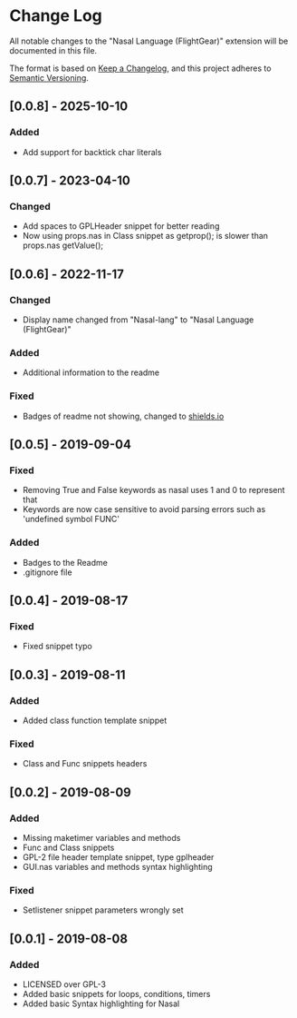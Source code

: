 # Change Log

All notable changes to the "Nasal Language (FlightGear)" extension will be documented in this file.

The format is based on [Keep a Changelog](https://keepachangelog.com/en/1.0.0/),
and this project adheres to [Semantic Versioning](https://semver.org/spec/v2.0.0.html).

## [0.0.8] - 2025-10-10

### Added

- Add support for backtick char literals

## [0.0.7] - 2023-04-10

### Changed

- Add spaces to GPLHeader snippet for better reading
- Now using props.nas in Class snippet as getprop(); is slower than props.nas getValue();

## [0.0.6] - 2022-11-17

### Changed

- Display name changed from "Nasal-lang" to "Nasal Language (FlightGear)"

### Added

- Additional information to the readme

### Fixed

- Badges of readme not showing, changed to [shields.io](https://shields.io)

## [0.0.5] - 2019-09-04

### Fixed

- Removing True and False keywords as nasal uses 1 and 0 to represent that
- Keywords are now case sensitive to avoid parsing errors such as 'undefined symbol FUNC'

### Added

- Badges to the Readme
- .gitignore file

## [0.0.4] - 2019-08-17

### Fixed

- Fixed snippet typo

## [0.0.3] - 2019-08-11

### Added

- Added class function template snippet

### Fixed

- Class and Func snippets headers

## [0.0.2] - 2019-08-09

### Added

- Missing maketimer variables and methods
- Func and Class snippets
- GPL-2 file header template snippet, type gplheader
- GUI.nas variables and methods syntax highlighting

### Fixed

- Setlistener snippet parameters wrongly set

## [0.0.1] - 2019-08-08

### Added

- LICENSED over GPL-3
- Added basic snippets for loops, conditions, timers
- Added basic Syntax highlighting for Nasal
